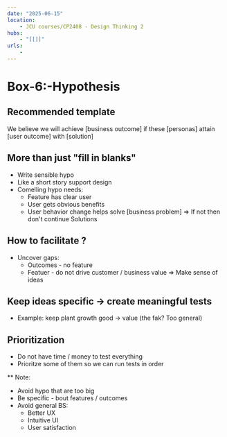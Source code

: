 ```yaml
---
date: "2025-06-15"
location: 
    - JCU courses/CP2408 - Design Thinking 2
hubs: 
    - "[[]]"
urls:
    - 
---
```


# Box-6:-Hypothesis

## Recommended template
We believe
we will achieve [business outcome]
if these [personas]
attain [user outcome]
with [solution]

## More than just "fill in blanks"
+ Write sensible hypo
+ Like a short story support design
+ Comelling hypo needs:
    + Feature has clear user
    + User gets obvious benefits
    + User behavior change helps solve [business problem]
=> If not then don't continue Solutions

## How to facilitate ?
+ Uncover gaps:
    + Outcomes - no feature
    + Featuer - do not drive customer / business value
    => Make sense of ideas

## Keep ideas specific -> create meaningful tests
+ Example: keep plant growth good -> value (the fak? Too general)

## Prioritization
+ Do not have time / money to test everything
+ Prioritze some of them so we can run tests in order

** Note:
+ Avoid hypo that are too big
+ Be specific - bout features / outcomes
+ Avoid general BS:
    + Better UX
    + Intuitive UI
    + User satisfaction
